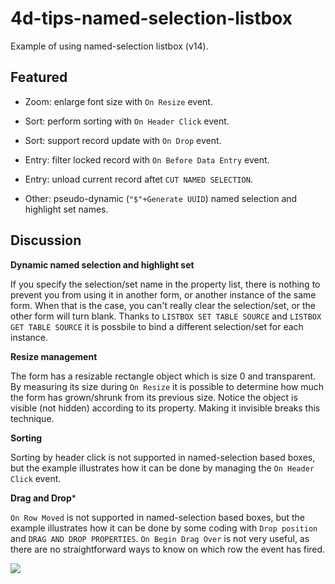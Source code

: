 # 4d-tips-named-selection-listbox
Example of using named-selection listbox (v14).

Featured
---
* Zoom: enlarge font size with ```On Resize``` event.

* Sort: perform sorting with ```On Header Click``` event.

* Sort: support record update with ```On Drop``` event.

* Entry: filter locked record with ```On Before Data Entry``` event.

* Entry: unload current record aftet ```CUT NAMED SELECTION```.

* Other: pseudo-dynamic (```"$"+Generate UUID```) named selection and highlight set names.

Discussion
---

**Dynamic named selection and highlight set**

If you specify the selection/set name in the property list, there is nothing to prevent you from using it in another form, or another instance of the same form. When that is the case, you can't really clear the selection/set, or the other form will turn blank. Thanks to ```LISTBOX SET TABLE SOURCE``` and ```LISTBOX GET TABLE SOURCE``` it is possbile to bind a different selection/set for each instance.

**Resize management**

The form has a resizable rectangle object which is size 0 and transparent. By measuring its size during ```On Resize``` it is possible to determine how much the form has grown/shrunk from its previous size. Notice the object is visible (not hidden) according to its  property. Making it invisible breaks this technique.

**Sorting**

Sorting by header click is not supported in named-selection based boxes, but the example illustrates how it can be done by managing the ```On Header Click``` event.

**Drag and Drop***

```On Row Moved``` is not supported in named-selection based boxes, but the example illustrates how it can be done by some coding with ```Drop position``` and ```DRAG AND DROP PROPERTIES```. ```On Begin Drag Over``` is not very useful, as there are no straightforward ways to know on which row the event has fired.

![](https://github.com/miyako/4d-tips-named-selection-listbox/blob/master/images/screenshot.png)
